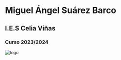 # Miguel Ángel Suárez Barco
## I.E.S Celia Viñas
### Curso 2023/2024
![logo](https://github.com/msuabar049/msuabar049/assets/153183260/0b9344ad-6024-47af-b870-bbbcaeb1acaa)
